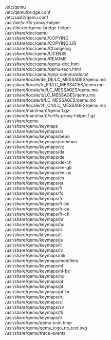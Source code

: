 /etc/qemu  
/etc/qemu/bridge.conf  
/etc/sasl2/qemu.conf  
/usr/bin/virtfs-proxy-helper  
/usr/libexec/qemu-bridge-helper  
/usr/share/doc/qemu  
/usr/share/doc/qemu/COPYING  
/usr/share/doc/qemu/COPYING.LIB  
/usr/share/doc/qemu/Changelog  
/usr/share/doc/qemu/LICENSE  
/usr/share/doc/qemu/README  
/usr/share/doc/qemu/qemu-doc.html  
/usr/share/doc/qemu/qemu-tech.html  
/usr/share/doc/qemu/qmp-commands.txt  
/usr/share/locale/de\_DE/LC\_MESSAGES/qemu.mo  
/usr/share/locale/fr\_FR/LC\_MESSAGES/qemu.mo  
/usr/share/locale/hu/LC\_MESSAGES/qemu.mo  
/usr/share/locale/it/LC\_MESSAGES/qemu.mo  
/usr/share/locale/tr/LC\_MESSAGES/qemu.mo  
/usr/share/locale/zh\_CN/LC\_MESSAGES/qemu.mo  
/usr/share/man/man1/qemu.1.gz  
/usr/share/man/man1/virtfs-proxy-helper.1.gz  
/usr/share/qemu  
/usr/share/qemu/keymaps  
/usr/share/qemu/keymaps/ar  
/usr/share/qemu/keymaps/bepo  
/usr/share/qemu/keymaps/common  
/usr/share/qemu/keymaps/cz  
/usr/share/qemu/keymaps/da  
/usr/share/qemu/keymaps/de  
/usr/share/qemu/keymaps/de-ch  
/usr/share/qemu/keymaps/en-gb  
/usr/share/qemu/keymaps/en-us  
/usr/share/qemu/keymaps/es  
/usr/share/qemu/keymaps/et  
/usr/share/qemu/keymaps/fi  
/usr/share/qemu/keymaps/fo  
/usr/share/qemu/keymaps/fr  
/usr/share/qemu/keymaps/fr-be  
/usr/share/qemu/keymaps/fr-ca  
/usr/share/qemu/keymaps/fr-ch  
/usr/share/qemu/keymaps/hr  
/usr/share/qemu/keymaps/hu  
/usr/share/qemu/keymaps/is  
/usr/share/qemu/keymaps/it  
/usr/share/qemu/keymaps/ja  
/usr/share/qemu/keymaps/lt  
/usr/share/qemu/keymaps/lv  
/usr/share/qemu/keymaps/mk  
/usr/share/qemu/keymaps/modifiers  
/usr/share/qemu/keymaps/nl  
/usr/share/qemu/keymaps/nl-be  
/usr/share/qemu/keymaps/no  
/usr/share/qemu/keymaps/pl  
/usr/share/qemu/keymaps/pt  
/usr/share/qemu/keymaps/pt-br  
/usr/share/qemu/keymaps/ru  
/usr/share/qemu/keymaps/sl  
/usr/share/qemu/keymaps/sv  
/usr/share/qemu/keymaps/th  
/usr/share/qemu/keymaps/tr  
/usr/share/qemu/qemu-icon.bmp  
/usr/share/qemu/qemu\_logo\_no\_text.svg  
/usr/share/qemu/trace-events  
